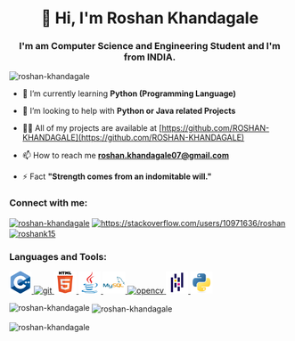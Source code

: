 <h1 align="center">👋 Hi, I'm Roshan Khandagale</h1>
<h3 align="center">I'm am Computer Science and Engineering Student and I'm from INDIA.</h3>

<p align="left"> <img src="https://komarev.com/ghpvc/?username=roshan-khandagale&label=Profile%20views&color=0e75b6&style=flat" alt="roshan-khandagale" /> </p>

- 🌱 I’m currently learning **Python (Programming Language)**

- 🤝 I’m looking to help with **Python or Java related Projects**

- 👨‍💻 All of my projects are available at [https://github.com/ROSHAN-KHANDAGALE](https://github.com/ROSHAN-KHANDAGALE)

- 📫 How to reach me **roshan.khandagale07@gmail.com**

- ⚡ Fact **"Strength comes from an indomitable will."**

<h3 align="left">Connect with me:</h3>
<p align="left">
<a href="https://linkedin.com/in/roshan-khandagale" target="blank"><img align="center" src="https://raw.githubusercontent.com/rahuldkjain/github-profile-readme-generator/master/src/images/icons/Social/linked-in-alt.svg" alt="roshan-khandagale" height="30" width="40" /></a>
<a href="https://stackoverflow.com/users/https://stackoverflow.com/users/10971636/roshank15" target="blank"><img align="center" src="https://raw.githubusercontent.com/rahuldkjain/github-profile-readme-generator/master/src/images/icons/Social/stack-overflow.svg" alt="https://stackoverflow.com/users/10971636/roshan" height="30" width="40" /></a>
<a href="https://www.codechef.com/users/roshank15" target="blank"><img align="center" src="https://cdn.jsdelivr.net/npm/simple-icons@3.1.0/icons/codechef.svg" alt="roshank15" height="30" width="40" /></a>
</p>

<h3 align="left">Languages and Tools:</h3>
<p align="left"> </a> <a href="https://www.w3schools.com/cpp/" target="_blank" rel="noreferrer"> <img src="https://raw.githubusercontent.com/devicons/devicon/master/icons/cplusplus/cplusplus-original.svg" alt="cplusplus" width="40" height="40"/> </a> <a href="https://git-scm.com/" target="_blank" rel="noreferrer"> <img src="https://www.vectorlogo.zone/logos/git-scm/git-scm-icon.svg" alt="git" width="40" height="40"/> </a> <a href="https://www.w3.org/html/" target="_blank" rel="noreferrer"> <img src="https://raw.githubusercontent.com/devicons/devicon/master/icons/html5/html5-original-wordmark.svg" alt="html5" width="40" height="40"/> </a> <a href="https://www.java.com" target="_blank" rel="noreferrer"> <img src="https://raw.githubusercontent.com/devicons/devicon/master/icons/java/java-original.svg" alt="java" width="40" height="40"/> </a> <a href="https://www.mysql.com/" target="_blank" rel="noreferrer"> <img src="https://raw.githubusercontent.com/devicons/devicon/master/icons/mysql/mysql-original-wordmark.svg" alt="mysql" width="40" height="40"/> </a> <a href="https://opencv.org/" target="_blank" rel="noreferrer"> <img src="https://www.vectorlogo.zone/logos/opencv/opencv-icon.svg" alt="opencv" width="40" height="40"/> </a> <a href="https://pandas.pydata.org/" target="_blank" rel="noreferrer"> <img src="https://raw.githubusercontent.com/devicons/devicon/2ae2a900d2f041da66e950e4d48052658d850630/icons/pandas/pandas-original.svg" alt="pandas" width="40" height="40"/> </a> <a href="https://www.python.org" target="_blank" rel="noreferrer"> <img src="https://raw.githubusercontent.com/devicons/devicon/master/icons/python/python-original.svg" alt="python" width="40" height="40"/> </a> </p>

<p><img align="left" src="https://github-readme-stats.vercel.app/api/top-langs?username=roshan-khandagale&show_icons=true&locale=en&layout=compact" alt="roshan-khandagale" /></p>

<p>&nbsp;<img align="center" src="https://github-readme-stats.vercel.app/api?username=roshan-khandagale&show_icons=true&locale=en" alt="roshan-khandagale" /></p>

<p><img align="center" src="https://github-readme-streak-stats.herokuapp.com/?user=roshan-khandagale&" alt="roshan-khandagale" /></p>
